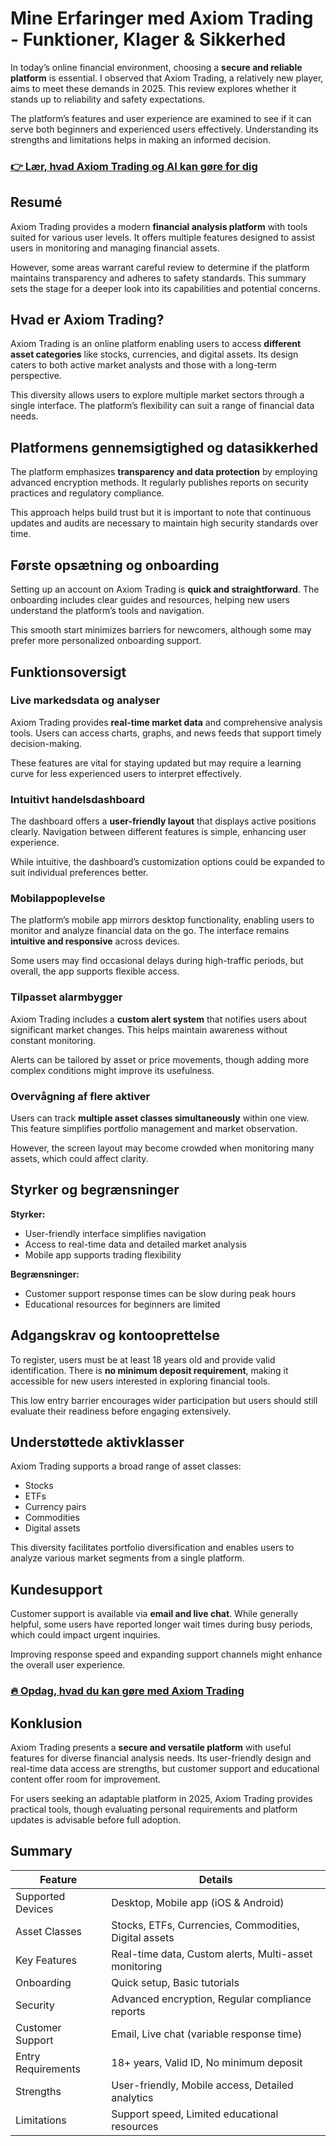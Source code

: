 # Mine Erfaringer med Axiom Trading - Funktioner, Klager & Sikkerhed
 

In today’s online financial environment, choosing a **secure and reliable platform** is essential. I observed that Axiom Trading, a relatively new player, aims to meet these demands in 2025. This review explores whether it stands up to reliability and safety expectations. 

The platform’s features and user experience are examined to see if it can serve both beginners and experienced users effectively. Understanding its strengths and limitations helps in making an informed decision.

### [👉 Lær, hvad Axiom Trading og AI kan gøre for dig](https://tinyurl.com/23ke6qkm)
## Resumé

Axiom Trading provides a modern **financial analysis platform** with tools suited for various user levels. It offers multiple features designed to assist users in monitoring and managing financial assets.

However, some areas warrant careful review to determine if the platform maintains transparency and adheres to safety standards. This summary sets the stage for a deeper look into its capabilities and potential concerns.

## Hvad er Axiom Trading?

Axiom Trading is an online platform enabling users to access **different asset categories** like stocks, currencies, and digital assets. Its design caters to both active market analysts and those with a long-term perspective.

This diversity allows users to explore multiple market sectors through a single interface. The platform’s flexibility can suit a range of financial data needs.

## Platformens gennemsigtighed og datasikkerhed

The platform emphasizes **transparency and data protection** by employing advanced encryption methods. It regularly publishes reports on security practices and regulatory compliance.

This approach helps build trust but it is important to note that continuous updates and audits are necessary to maintain high security standards over time.

## Første opsætning og onboarding

Setting up an account on Axiom Trading is **quick and straightforward**. The onboarding includes clear guides and resources, helping new users understand the platform’s tools and navigation.

This smooth start minimizes barriers for newcomers, although some may prefer more personalized onboarding support.

## Funktionsoversigt

### Live markedsdata og analyser

Axiom Trading provides **real-time market data** and comprehensive analysis tools. Users can access charts, graphs, and news feeds that support timely decision-making.

These features are vital for staying updated but may require a learning curve for less experienced users to interpret effectively.

### Intuitivt handelsdashboard

The dashboard offers a **user-friendly layout** that displays active positions clearly. Navigation between different features is simple, enhancing user experience.

While intuitive, the dashboard’s customization options could be expanded to suit individual preferences better.

### Mobilappoplevelse

The platform’s mobile app mirrors desktop functionality, enabling users to monitor and analyze financial data on the go. The interface remains **intuitive and responsive** across devices.

Some users may find occasional delays during high-traffic periods, but overall, the app supports flexible access.

### Tilpasset alarmbygger

Axiom Trading includes a **custom alert system** that notifies users about significant market changes. This helps maintain awareness without constant monitoring.

Alerts can be tailored by asset or price movements, though adding more complex conditions might improve its usefulness.

### Overvågning af flere aktiver

Users can track **multiple asset classes simultaneously** within one view. This feature simplifies portfolio management and market observation.

However, the screen layout may become crowded when monitoring many assets, which could affect clarity.

## Styrker og begrænsninger

**Styrker:**  
- User-friendly interface simplifies navigation  
- Access to real-time data and detailed market analysis  
- Mobile app supports trading flexibility  

**Begrænsninger:**  
- Customer support response times can be slow during peak hours  
- Educational resources for beginners are limited  

## Adgangskrav og kontooprettelse

To register, users must be at least 18 years old and provide valid identification. There is **no minimum deposit requirement**, making it accessible for new users interested in exploring financial tools.

This low entry barrier encourages wider participation but users should still evaluate their readiness before engaging extensively.

## Understøttede aktivklasser

Axiom Trading supports a broad range of asset classes:  
- Stocks  
- ETFs  
- Currency pairs  
- Commodities  
- Digital assets  

This diversity facilitates portfolio diversification and enables users to analyze various market segments from a single platform.

## Kundesupport

Customer support is available via **email and live chat**. While generally helpful, some users have reported longer wait times during busy periods, which could impact urgent inquiries.

Improving response speed and expanding support channels might enhance the overall user experience.

### [🔥 Opdag, hvad du kan gøre med Axiom Trading](https://tinyurl.com/23ke6qkm)
## Konklusion

Axiom Trading presents a **secure and versatile platform** with useful features for diverse financial analysis needs. Its user-friendly design and real-time data access are strengths, but customer support and educational content offer room for improvement.

For users seeking an adaptable platform in 2025, Axiom Trading provides practical tools, though evaluating personal requirements and platform updates is advisable before full adoption.

## Summary

| Feature                     | Details                                     |
|-----------------------------|---------------------------------------------|
| Supported Devices            | Desktop, Mobile app (iOS & Android)         |
| Asset Classes               | Stocks, ETFs, Currencies, Commodities, Digital assets |
| Key Features                | Real-time data, Custom alerts, Multi-asset monitoring |
| Onboarding                  | Quick setup, Basic tutorials                 |
| Security                   | Advanced encryption, Regular compliance reports |
| Customer Support            | Email, Live chat (variable response time)   |
| Entry Requirements          | 18+ years, Valid ID, No minimum deposit      |
| Strengths                   | User-friendly, Mobile access, Detailed analytics |
| Limitations                 | Support speed, Limited educational resources |